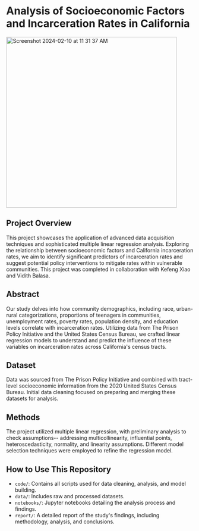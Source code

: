 
# Analysis of Socioeconomic Factors and Incarceration Rates in California

<img width="459" alt="Screenshot 2024-02-10 at 11 31 37 AM" src="https://github.com/ianduke25/CA-Incarceration-Rate-MLR-Analysis/assets/132767073/fe8e74d5-66e1-483b-a507-6a53e549924e">

## Project Overview

This project showcases the application of advanced data acquisition techniques and sophisticated multiple linear regression analysis. Exploring the relationship between socioeconomic factors and California incarceration rates, we aim to identify significant predictors of incarceration rates and suggest potential policy interventions to mitigate rates within vulnerable communities. This project was completed in collaboration with Kefeng Xiao and Vidith Balasa.

## Abstract

Our study delves into how community demographics, including race, urban-rural categorizations, proportions of teenagers in communities, unemployment rates, poverty rates, population density, and education levels correlate with incarceration rates. Utilizing data from The Prison Policy Initiative and the United States Census Bureau, we crafted linear regression models to understand and predict the influence of these variables on incarceration rates across California's census tracts.

## Dataset

Data was sourced from The Prison Policy Initiative and combined with tract-level socioeconomic information from the 2020 United States Census Bureau. Initial data cleaning focused on preparing and merging these datasets for analysis.

## Methods

The project utilized multiple linear regression, with preliminary analysis to check assumptions-- addressing multicollinearity, influential points, heteroscedasticity, normality, and linearity assumptions. Different model selection techniques were employed to refine the regression model.

## How to Use This Repository

- `code/`: Contains all scripts used for data cleaning, analysis, and model building.
- `data/`: Includes raw and processed datasets.
- `notebooks/`: Jupyter notebooks detailing the analysis process and findings.
- `report/`: A detailed report of the study's findings, including methodology, analysis, and conclusions.
